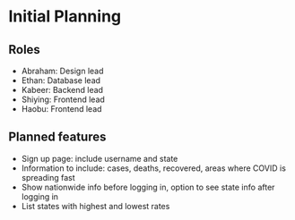 # Initial Planning

## Roles
* Abraham: Design lead
* Ethan: Database lead
* Kabeer: Backend lead
* Shiying: Frontend lead
* Haobu: Frontend lead

## Planned features
* Sign up page: include username and state
* Information to include: cases, deaths, recovered, areas where COVID is spreading fast
* Show nationwide info before logging in, option to see state info after logging in
* List states with highest and lowest rates
